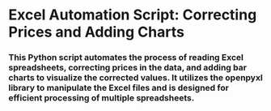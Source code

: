 # Excel Automation Script: Correcting Prices and Adding Charts

### This Python script automates the process of reading Excel spreadsheets, correcting prices in the data, and adding bar charts to visualize the corrected values. It utilizes the openpyxl library to manipulate the Excel files and is designed for efficient processing of multiple spreadsheets.



